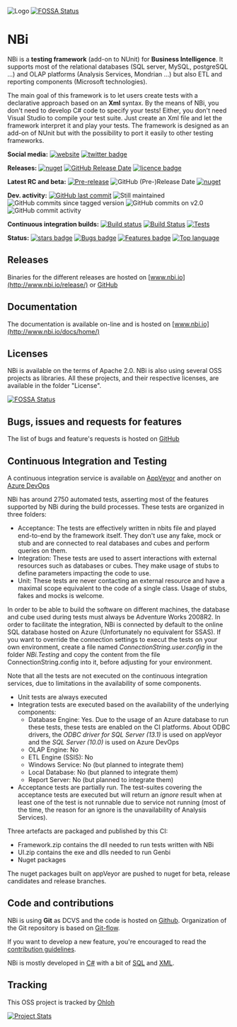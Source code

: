 ![Logo](https://github.com/Seddryck/nbi/raw/gh-pages/img/logo-2x.png)[![FOSSA Status](https://app.fossa.com/api/projects/git%2Bgithub.com%2FSeddryck%2FNBi.svg?type=shield)](https://app.fossa.com/projects/git%2Bgithub.com%2FSeddryck%2FNBi?ref=badge_shield)

# NBi #
NBi is a **testing framework** (add-on to NUnit) for **Business Intelligence**. It supports most of the relational databases (SQL server, MySQL, postgreSQL ...) and OLAP platforms (Analysis Services, Mondrian ...) but also ETL and reporting components (Microsoft technologies).

The main goal of this framework is to let users create tests with a declarative approach based on an **Xml** syntax. By the means of NBi, you don't need to develop C# code to specify your tests! Either, you don't need Visual Studio to compile your test suite. Just create an Xml file and let the framework interpret it and play your tests. The framework is designed as an add-on of NUnit but with the possibility to port it easily to other testing frameworks.

**Social media:** [![website](https://img.shields.io/badge/website-nbi.io-fe762d.svg)](http://www.nbi.io)
[![twitter badge](https://img.shields.io/badge/twitter-@Seddryck-blue.svg?style=flat&logo=twitter)](https://twitter.com/Seddryck)

**Releases:** [![nuget](https://img.shields.io/nuget/v/NBi.Framework.svg)](https://www.nuget.org/packages/NBi.Framework/)
[![GitHub Release Date](https://img.shields.io/github/release-date/seddryck/nbi.svg)](https://github.com/Seddryck/NBi/releases/latest)
[![licence badge](https://img.shields.io/badge/License-Apache%202.0-yellow.svg)](https://github.com/Seddryck/NBi/blob/master/LICENSE)

**Latest RC and beta:** [![Pre-release](https://img.shields.io/github/tag-pre/seddryck/nbi.svg?color=%23ee41f4&label=Pre-release)](https://github.com/Seddryck/NBi/releases/)
![GitHub (Pre-)Release Date](https://img.shields.io/github/release-date-pre/Seddryck/NBi?label=Pre-release)
[![nuget](https://img.shields.io/nuget/vpre/NBi.Framework.svg?color=%23427682&label=Beta)](https://www.nuget.org/packages/NBi.Framework/)

**Dev. activity:** [![GitHub last commit](https://img.shields.io/github/last-commit/Seddryck/nbi.svg)](https://github.com/Seddryck/NBi/releases/latest)
![Still maintained](https://img.shields.io/maintenance/yes/2021.svg)
![GitHub commits since tagged version](https://img.shields.io/github/commits-since/Seddryck/NBi/v1.21/develop)
![GitHub commits on v2.0](https://img.shields.io/github/commits-since/seddryck/nbi/v1.21/develop_v2?label=commits%20on%20v2.0)
![GitHub commit activity](https://img.shields.io/github/commit-activity/y/Seddryck/NBi)

**Continuous integration builds:** [![Build status](https://ci.appveyor.com/api/projects/status/t5m0hr57vnsdv0v7?svg=true)](https://ci.appveyor.com/project/Seddryck/nbi)
[![Build Status](https://seddryck.visualstudio.com/NBi/_apis/build/status/NBi-CI?branchName=develop)](https://seddryck.visualstudio.com/NBi/_apis/build/status/NBi-CI?branchName=develop)
[![Tests](https://img.shields.io/appveyor/tests/seddryck/nbi.svg)](https://ci.appveyor.com/project/Seddryck/nbi/build/tests)

**Status:** [![stars badge](https://img.shields.io/github/stars/Seddryck/NBi.svg)](https://github.com/Seddryck/NBi/stargazers)
[![Bugs badge](https://img.shields.io/github/issues/Seddryck/NBi/bug.svg?color=red&label=Bugs)](https://github.com/Seddryck/NBi/issues?utf8=%E2%9C%93&q=is:issue+is:open+label:bug+)
[![Features badge](https://img.shields.io/github/issues/seddryck/nbi/feature-request.svg?color=purple&label=Feature%20requests)](https://github.com/Seddryck/NBi/issues?utf8=%E2%9C%93&q=is:issue+is:open+label:feature-request+)
[![Top language](https://img.shields.io/github/languages/top/seddryck/nbi.svg)](https://github.com/Seddryck/NBi/search?l=C%23)

## Releases ##
Binaries for the different releases are hosted on [www.nbi.io](http://www.nbi.io/release/) or [GitHub](https://github.com/Seddryck/NBi/releases)

## Documentation ##
The documentation is available on-line and is hosted on [www.nbi.io](http://www.nbi.io/docs/home/)

## Licenses ##
NBi is available on the terms of Apache 2.0. NBi is also using several OSS projects as libraries. All these projects, and their respective licenses, are available in the folder "License". 


[![FOSSA Status](https://app.fossa.com/api/projects/git%2Bgithub.com%2FSeddryck%2FNBi.svg?type=large)](https://app.fossa.com/projects/git%2Bgithub.com%2FSeddryck%2FNBi?ref=badge_large)

## Bugs, issues and requests for features ##
The list of bugs and feature's requests is hosted on [GitHub](https://github.com/Seddryck/NBi/issues)

## Continuous Integration and Testing ##
A continuous integration service is available on [AppVeyor](https://ci.appveyor.com/project/Seddryck/nbi) and another on [Azure DevOps](https://seddryck.visualstudio.com/NBi/_build)

NBi has around 2750 automated tests, asserting most of the features supported by NBi during the build processes. These tests are organized in three folders:

- Acceptance: The tests are effectively written in nbits file and played end-to-end by the framework itself. They don't use any fake, mock or stub and are connected to real databases and cubes and perform queries on them.
- Integration: These tests are used to assert interactions with external resources such as databases or cubes. They make usage of stubs to define parameters impacting the code to use.
- Unit: These tests are never contacting an external resource and have a maximal scope equivalent to the code of a single class. Usage of stubs, fakes and mocks is welcome.

In order to be able to build the software on different machines, the database and cube used during tests must always be Adventure Works 2008R2. In order to facilitate the integration, NBi is connected by default to the online SQL database hosted on Azure (Unfortunately no equivalent for SSAS). If you want to override the connection settings to execut the tests on your own environment, create a file named *ConnectionString.user.config* in the folder *NBi.Testing* and copy the content from the file ConnectionString.config into it, before adjusting for your environment.

Note that all the tests are not executed on the continuous integration services, due to limitations in the availability of some components.

- Unit tests are always executed
- Integration tests are executed based on the availability of the underlying components:
    - Database Engine: Yes. Due to the usage of an Azure database to run these tests, these tests are enabled on the CI platforms. About ODBC drivers, the *ODBC driver for SQL Server (13.1)* is used on appVeyor and the *SQL Server (10.0)* is used on Azure DevOps
    - OLAP Engine: No
    - ETL Engine (SSIS): No
    - Windows Service: No (but planned to integrate them)
    - Local Database: No (but planned to integrate them)
    - Report Server: No (but planned to integrate them)
- Acceptance tests are partially run. The test-suites covering the acceptance tests are executed but will return an *ignore* result when at least one of the test is not runnable due to service not running (most of the time, the reason for an ignore is the unavailability of Analysis Services).

Three artefacts are packaged and published by this CI:

- Framework.zip contains the dll needed to run tests written with NBi
- UI.zip contains the exe and dlls needed to run Genbi
- Nuget packages

The nuget packages built on appVeyor are pushed to nuget for beta, release candidates and release branches.

## Code and contributions ##
NBi is using **Git** as DCVS and the code is hosted on [Github](https://github.com/Seddryck/NBi). Organization of the Git repository is based on [Git-flow](https://danielkummer.github.io/git-flow-cheatsheet/). 

If you want to develop a new feature, you're encouraged to read the [contribution guidelines](https://github.com/Seddryck/NBi/blob/develop/contributing.md).

NBi is mostly developed in [C#](https://github.com/Seddryck/NBi/search?l=c%23) with a bit of [SQL](https://github.com/Seddryck/NBi/search?l=sql) and [XML](https://github.com/Seddryck/NBi/search?l=xml).

## Tracking ##
This OSS project is tracked by [Ohloh](http://www.ohloh.net/p/NBi)

[![Project Stats](https://www.openhub.net/p/nbi/widgets/project_thin_badge.gif)](https://www.openhub.net/p/nbi)